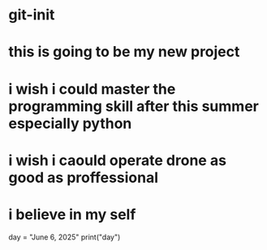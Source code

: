 # git-init
# this is going to be my new project
# i wish i could master the programming skill after this summer especially python
# i wish i caould operate drone as good as proffessional
# i believe in my self
day = "June 6, 2025"
print("day")
